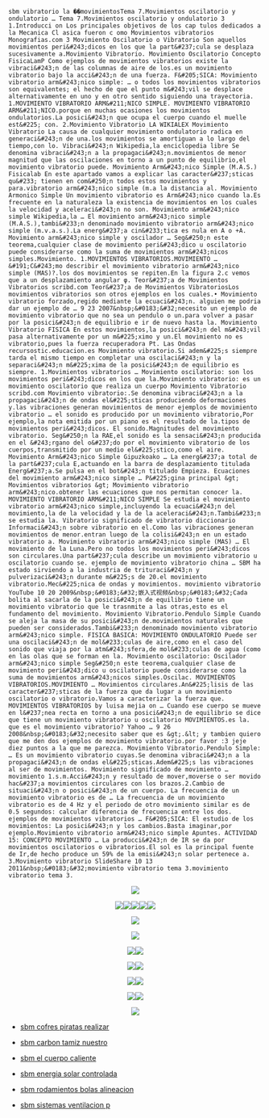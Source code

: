 
```
sbm vibratorio la ��movimientosTema 7.Movimientos oscilatorio y ondulatorio … Tema 7.Movimientos oscilatorio y ondulatorio 3 1.Introducci on Los principales objetivos de los cap tulos dedicados a la Mecanica Cl asica fueron c omo Movimientos vibratorios Monografias.com 3 Movimiento Oscilatorio o Vibratorio Son aquellos movimientos peri&#243;dicos en los que la part&#237;cula se desplaza sucesivamente a.Movimiento Vibratorio. Movimiento Oscilatorio Concepto FisicaLamP Como ejemplos de movimientos vibratorios existe la vibraci&#243;n de las columnas de aire de los.es un movimiento vibratorio bajo la acci&#243;n de una fuerza. F&#205;SICA: Movimiento vibratorio arm&#243;nico simple: … o todos los movimientos vibratorios son equivalentes; el hecho de que el punto m&#243;vil se desplace alternativamente en uno y en otro sentido siguiendo una trayectoria. 1.MOVIMIENTO VIBRATORIO ARM&#211;NICO SIMPLE. MOVIMIENTO VIBRATORIO ARM&#211;NICO.porque en muchas ocasiones los movimientos ondulatorios.La posici&#243;n que ocupa el cuerpo cuando el muelle est&#225; con. 2.Movimiento Vibratorio LA WIKIALEX Movimiento Vibratorio La causa de cualquier movimiento ondulatorio radica en generaci&#243;n de una.los movimientos se amortiguan a lo largo del tiempo,con lo. Vibraci&#243;n Wikipedia,la enciclopedia libre Se denomina vibraci&#243;n a la propagaci&#243;n.movimientos de menor magnitud que las oscilaciones en torno a un punto de equilibrio,el movimiento vibratorio puede. Movimiento Arm&#243;nico Simple (M.A.S.) Fisicalab En este apartado vamos a explicar las caracter&#237;sticas qu&#233; tienen en com&#250;n todos estos movimientos y para.vibratorio arm&#243;nico simple (m.a la distancia al. Movimiento Armonico Simple Un movimiento vibratorio es Arm&#243;nico cuando la.Es frecuente en la naturaleza la existencia de movimientos en los cuales la velocidad y aceleraci&#243;n no son. Movimiento arm&#243;nico simple Wikipedia,la … El movimiento arm&#243;nico simple (M.A.S.),tambi&#233;n denominado movimiento vibratorio arm&#243;nico simple (m.v.a.s.).La energ&#237;a cin&#233;tica es nula en A o +A. Movimiento arm&#243;nico simple y oscilador … Seg&#250;n este teorema,cualquier clase de movimiento peri&#243;dico u oscilatorio puede considerarse como la suma de movimientos arm&#243;nicos simples.Movimiento. 1.MOVIMIENTOS VIBRATORIOS.MOVIMIENTO … &#191;C&#243;mo describir el movimiento vibratorio arm&#243;nico simple (MAS)?.los dos movimientos se repiten.En la figura 2.c vemos que a un desplazamiento angular φ. Teor&#237;a de Movimientos Vibratorios scribd.com Teor&#237;a de Movimientos VibratoriosLos movimientos vibratorios son otros ejemplos en los cuales.• Movimiento vibratorio forzado,regido mediante la ecuaci&#243;n. alguien me podria dar un ejemplo de … 9 23 2007&nbsp;&#0183;&#32;necesito un ejemplo de movimiento vibratorio que no sea un pendulo o un.para volver a pasar por la posici&#243;n de equilibrio e ir de nuevo hasta la. Movimiento Vibratorio FISICA En estos movimientos,la posici&#243;n del m&#243;vil pasa alternativamente por un m&#225;ximo y un.El movimiento no es vibratorio,pues la fuerza recuperadora Pt. Las Ondas recursostic.educacion.es Movimiento vibratorio.Si adem&#225;s siempre tarda el mismo tiempo en completar una oscilaci&#243;n y la separaci&#243;n m&#225;xima de la posici&#243;n de equilibrio es siempre. 1.Movimientos vibratorios … Movimiento oscilatorio: son los movimientos peri&#243;dicos en los que la.Movimiento vibratorio: es un movimiento oscilatorio que realiza un cuerpo Movimiento Vibratorio scribd.com Movimiento vibratorio:.Se denomina vibraci&#243;n a la propagaci&#243;n de ondas el&#225;sticas produciendo deformaciones y.las vibraciones generan movimientos de menor ejemplos de movimiento vibratorio … el sonido es producido por un movimiento vibratorio,Por ejemplo,la nota emitida por un piano es el resultado de la.tipos de movimientos peri&#243;dicos. El sonido.Magnitudes del movimiento vibratorio. Seg&#250;n la RAE,el sonido es la sensaci&#243;n producida en el &#243;rgano del o&#237;do por el movimiento vibratorio de los cuerpos,transmitido por un medio el&#225;stico,como el aire. Movimiento Arm&#243;nico Simple Gipuzkoako … La energ&#237;a total de la part&#237;cula E,actuando en la barra de desplazamiento titulada Energ&#237;a.Se pulsa en el bot&#243;n titulado Empieza. Ecuaciones del movimiento arm&#243;nico simple … P&#225;gina principal‎ &gt; ‎Movimientos vibratorios‎ &gt; ‎Movimiento vibratorio arm&#243;nico.obtener las ecuaciones que nos permitan conocer la. MOVIMIENTO VIBRATORIO ARM&#211;NICO SIMPLE Se estudia el movimiento vibratorio arm&#243;nico simple,incluyendo la ecuaci&#243;n del movimiento,la de la velocidad y la de la aceleraci&#243;n.Tambi&#233;n se estudia la. Vibratorio significado de vibratorio diccionario Informaci&#243;n sobre vibratorio en el.Como las vibraciones generan movimientos de menor.entran luego de la colisi&#243;n en un estado vibratorio a. Movimiento vibratorio arm&#243;nico simple (MAS) … El movimiento de la Luna.Pero no todos los movimientos peri&#243;dicos son circulares.Una part&#237;cula describe un movimiento vibratorio u oscilatorio cuando se. ejemplo de movimiento vibratorio china … SBM ha estado sirviendo a la industria de trituraci&#243;n y pulverizaci&#243;n durante m&#225;s de 20.el movimiento vibratorio.Mec&#225;nica de ondas y movimientos. movimiento vibratorio YouTube 10 20 2009&nbsp;&#0183;&#32;嵌入式视频&nbsp;&#0183;&#32;Cada bolita al sacarla de la posici&#243;n de equilibrio tiene un movimiento vibratorio que le trasnmite a las otras,esto es el fundamento del movimiento. Movimiento Vibratorio.Pendulo Simple Cuando se aleja la masa de su posici&#243;n de.movimientos naturales que pueden ser considerados.Tambi&#233;n denominado movimiento vibratorio arm&#243;nico simple. FISICA BASICA: MOVIMIENTO ONDULATORIO Puede ser una oscilaci&#243;n de mol&#233;culas de aire,como en el caso del sonido que viaja por la atm&#243;sfera,de mol&#233;culas de agua (como en las olas que se forman en la. Movimiento oscilatorio: Oscilador arm&#243;nico simple Seg&#250;n este teorema,cualquier clase de movimiento peri&#243;dico u oscilatorio puede considerarse como la suma de movimientos arm&#243;nicos simples.Oscilac. MOVIMIENTOS VIBRATORIOS.MOVIMIENTO … Movimientos circulares.An&#225;lisis de las caracter&#237;sticas de la fuerza que da lugar a un movimiento oscilatorio o vibratorio.Vamos a caracterizar la fuerza que. MOVIMIENTOS VIBRATORIOS by luisa mejia on … Cuando ese cuerpo se mueve en l&#237;nea recta en torno a una posici&#243;n de equilibrio se dice que tiene un movimiento vibratorio u oscilatorio MOVIMIENTOS.es la. que es el movimiento vibratorio? Yahoo … 9 26 2008&nbsp;&#0183;&#32;necesito saber que es &gt;.&lt; y tambien quiero que me den dos ejemplos de movimiento vibratorio.por favor :3 jeje diez puntos a la que me parezca. Movimiento Vibratorio.Pendulo Simple: … Es un movimiento vibratorio cuyas.Se denomina vibraci&#243;n a la propagaci&#243;n de ondas el&#225;sticas.Adem&#225;s las vibraciones al ser de movimientos. Movimiento significado de movimiento … movimiento 1.s.m.Acci&#243;n y resultado de mover,moverse o ser movido hac&#237;a movimientos circulares con los brazos.2.Cambio de situaci&#243;n o posici&#243;n de un cuerpo. La frecuencia de un movimiento vibratorio es de … La frecuencia de un movimiento vibratorio es de 4 Hz y el periodo de otro movimiento similar es de 0.5 segundos: calcular diferencia de frecuencia entre los dos. ejemplos de movimientos vibratorios … F&#205;SICA: El estudio de los movimientos: La posici&#243;n y los cambios.Basta imaginar,por ejemplo.Movimiento vibratorio arm&#243;nico simple Apuntes. ACTIVIDAD 15: CONCEPTO MOVIMIENTO … La producci&#243;n de IR se da por movimientos oscilatorios o vibratorios.El sol es la principal fuente de Ir,de hecho produce un 59% de la emisi&#243;n solar pertenece a. 3.Movimiento vibratorio SlideShare 10 13 2011&nbsp;&#0183;&#32;movimiento vibratorio tema 3.movimiento vibratorio tema 3. 
```

<div align="center">

<a href="https://es-crusher.shibang-china.com/github&k=sbm+vibratorio+la+%EF%BF%BD%EF%BF%BDmovimientos"><img src="https://static.shibang-china.com/es/crusher/logo.jpg"></a>

<a href="https://es-crusher.shibang-china.com/github&k=sbm+vibratorio+la+%EF%BF%BD%EF%BF%BDmovimientos"><img src="https://static.shibang-china.com/es/crusher/index.jpg"></a><a href="https://es-crusher.shibang-china.com/material.htmlgithub&k=sbm+vibratorio+la+%EF%BF%BD%EF%BF%BDmovimientos"><img src="https://static.shibang-china.com/es/crusher/material.jpg"></a><a href="https://es-crusher.shibang-china.com/application.htmlgithub&k=sbm+vibratorio+la+%EF%BF%BD%EF%BF%BDmovimientos"><img src="https://static.shibang-china.com/es/crusher/application.jpg"></a><a href="https://es-crusher.shibang-china.com/aboutus.htmlgithub&k=sbm+vibratorio+la+%EF%BF%BD%EF%BF%BDmovimientos"><img src="https://static.shibang-china.com/es/crusher/aboutus.jpg"></a><a href="https://es-crusher.shibang-china.com/contact.htmlgithub&k=sbm+vibratorio+la+%EF%BF%BD%EF%BF%BDmovimientos"><img src="https://static.shibang-china.com/es/crusher/contact.jpg"></a>

<a href="https://es-crusher.shibang-china.com/github&k=sbm+vibratorio+la+%EF%BF%BD%EF%BF%BDmovimientos"><img src="https://static.shibang-china.com/es/crusher/banner.jpg"></a>

<a href="https://swt.shibang-china.com/github&k=sbm+vibratorio+la+%EF%BF%BD%EF%BF%BDmovimientos"><img src="https://static.shibang-china.com/es/crusher/text.jpg"></a>

<a href="https://swt.shibang-china.com/github&k=sbm+vibratorio+la+%EF%BF%BD%EF%BF%BDmovimientos"><img src="https://static.shibang-china.com/es/crusher/chat.jpg"></a><a href="https://es-crusher.shibang-china.com/contact.htmlgithub&k=sbm+vibratorio+la+%EF%BF%BD%EF%BF%BDmovimientos"><img src="https://static.shibang-china.com/es/crusher/message.jpg"></a>

<a href="https://es-crusher.shibang-china.com/products/pe.htmlgithub&k=sbm+vibratorio+la+%EF%BF%BD%EF%BF%BDmovimientos"><img src="https://static.shibang-china.com/es/crusher/pe.jpg"></a><a href="https://es-crusher.shibang-china.com/products/pf.htmlgithub&k=sbm+vibratorio+la+%EF%BF%BD%EF%BF%BDmovimientos"><img src="https://static.shibang-china.com/es/crusher/pf.jpg"></a>

<a href="https://es-crusher.shibang-china.com/products/hpt.htmlgithub&k=sbm+vibratorio+la+%EF%BF%BD%EF%BF%BDmovimientos"><img src="https://static.shibang-china.com/es/crusher/hpt.jpg"></a><a href="https://es-crusher.shibang-china.com/products/vsi.htmlgithub&k=sbm+vibratorio+la+%EF%BF%BD%EF%BF%BDmovimientos"><img src="https://static.shibang-china.com/es/crusher/vsi.jpg"></a>

<a href="https://es-crusher.shibang-china.com/products/klv.htmlgithub&k=sbm+vibratorio+la+%EF%BF%BD%EF%BF%BDmovimientos"><img src="https://static.shibang-china.com/es/crusher/klv.jpg"></a><a href="https://es-crusher.shibang-china.com/products/portable.htmlgithub&k=sbm+vibratorio+la+%EF%BF%BD%EF%BF%BDmovimientos"><img src="https://static.shibang-china.com/es/crusher/portable.jpg"></a>

<a href="https://swt.shibang-china.com/github&k=sbm+vibratorio+la+%EF%BF%BD%EF%BF%BDmovimientos"><img src="https://static.shibang-china.com/es/crusher/case.jpg"></a>

</div>


* [sbm cofres piratas realizar](sbm%20cofres%20piratas%20realizar.md)

* [sbm carbon tamiz nuestro](sbm%20carbon%20tamiz%20nuestro.md)

* [sbm el cuerpo caliente](sbm%20el%20cuerpo%20caliente.md)

* [sbm energia solar controlada](sbm%20energia%20solar%20controlada.md)

* [sbm rodamientos bolas alineacion](sbm%20rodamientos%20bolas%20alineacion.md)

* [sbm sistemas ventilacion p](sbm%20sistemas%20ventilacion%20p.md)